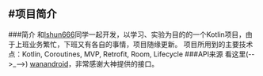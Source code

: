 #项目简介
---
###简介
和[lshun666](https://github.com/lshun6666)同学一起开发，以学习、实验为目的的一个Kotlin项目，由于上班业务繁忙，下班又有各自的事情，项目随缘更新。
项目所用到的主要技术点：Kotlin, Coroutines, MVP, Retrofit, Room, Lifecycle
###API来源
看这里(-->_-->) [wanandroid](https://github.com/hongyangAndroid/wanandroid)，非常感谢大神提供的接口。